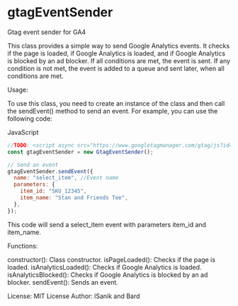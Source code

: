 # gtagEventSender
 Gtag event sender for GA4

This class provides a simple way to send Google Analytics events. It checks if the page is loaded, if Google Analytics is loaded, and if Google Analytics is blocked by an ad blocker. If all conditions are met, the event is sent. If any condition is not met, the event is added to a queue and sent later, when all conditions are met.

Usage:

To use this class, you need to create an instance of the class and then call the sendEvent() method to send an event. For example, you can use the following code:

JavaScript
```JavaScript
//TODO: <script async src="https://www.googletagmanager.com/gtag/js?id=XXX" onload="innitAnalytics()"></script> add onload action
const gtagEventSender = new GtagEventSender();

// Send an event
gtagEventSender.sendEvent({
  name: "select_item", //Event name
  parameters: {
    item_id: "SKU_12345",
    item_name: "Stan and Friends Tee",
  },
});
```
This code will send a select_item event with parameters item_id and item_name.

Functions:

constructor(): Class constructor.
isPageLoaded(): Checks if the page is loaded.
isAnalyticsLoaded(): Checks if Google Analytics is loaded.
isAnalyticsBlocked(): Checks if Google Analytics is blocked by an ad blocker.
sendEvent(): Sends an event.

License:
MIT License
Author: lSanik and Bard
